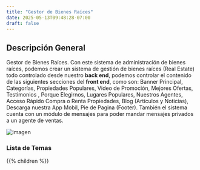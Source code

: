 ```yaml
---
title: "Gestor de Bienes Raíces"
date: 2025-05-13T09:48:28-07:00
draft: false
---
```


## Descripción General
Gestor de Bienes Raíces. Con este sistema de administración de bienes raíces, podemos crear un sistema de gestión de bienes raíces (Real Estate) todo controlado desde nuestro **back end**, podemos controlar el contenido de las siguientes secciones del **front end**, como son: Banner Principal, Categorías, Propiedades Populares, Video de Promoción, Mejores Ofertas, Testimonios , Porque Elegirnos, Lugares Populares, Nuestros Agentes, Acceso Rápido Compra o Renta Propiedades,  Blog (Artículos y Noticias), Descarga nuestra App Mobil, Pie de Pagina (Footer).
También el sistema cuenta con un módulo de mensajes para poder mandar mensajes privados a un agente de ventas.


![imagen](/proyectos/realestate/realstate_fe_main_opt_700x500.png)

### Lista de Temas
{{% children  %}}